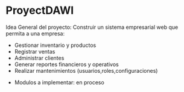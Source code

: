 # ProyectDAWI

Idea General del proyecto: Construir un sistema empresarial web que permita a una empresa:
* Gestionar inventario y productos
* Registrar ventas
* Administrar clientes
* Generar reportes financieros y operativos
* Realizar mantenimientos (usuarios,roles,configuraciones)

- Modulos a implementar: en proceso
